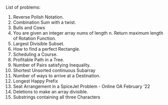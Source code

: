 List of problems:

1. Reverse Polish Notation.
2. Combination Sum with a twist.
3. Bulls and Cows
4. You are given an integer array nums of length n. Return maximum length of Rotation Function.
5. Largest Divisible Subset.
6. How to find a perfect Rectangle.
7. Scheduling a Course.
8. Profitable Path in a Tree.
9. Number of Pairs satisfying Inequality.
10. Shortest Unsorted continuous Subarray
11. Number of ways to arrive at a Destination.
12. Longest Happy Prefix
13. Seat Arrangement in a SpiceJet Problem - Online OA February ‘22
14. Deletions to make an array divisible.
15. Substrings containing all three Characters
